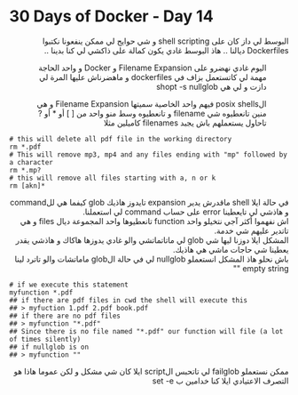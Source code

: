 # 30 Days of Docker - Day 14

<div dir="rtl">
   البوسط لي داز كان على shell scripting و شي حوايج لي ممكن ينفعونا نكتبوا Dockerfiles ديالنا .. هاذ البوسط غادي يكون كمالة على ذاكشي لي كنا بدينا .. 
</div>

<div dir="rtl"><ul>
    اليوم غادي نهضرو على Filename Expansion و Docker و واحد الحاجة مهمة لي كاتستعمل بزاف في dockerfiles و ماهضرناش عليها المرة لي دازت و لي هي shopt -s nullglob
</ul></div>

<div dir="rtl"><ul>
    الposix shells فيهم واحد الخاصية سميتها Filename Expansion و هي منين تانعطيوه شي filename و تانعطيوه وسط منو واحد من [ ] أو * أو ? تاحاول يستعملهم باش يجبد filenames كاميلين مثلا
</ul></div>

    # this will delete all pdf file in the working directory 
    rm *.pdf
    # This will remove mp3, mp4 and any files ending with "mp" followed by a character
    rm *.mp?
    # this will remove all files starting with a, n or k
    rm [akn]*

<div dir="rtl">
    في حالة ايلا shell ماقدرش يدير expansion تايدوز هاذيك glob كيفما هي للcommand و هاذشي لي تايعطينا error على حساب command لي استعملنا.<br>
    اش نفهموا أكثر آجي نتخيلو واحد function تانعطيوها واحد المجموعة ديال files و هي تاتدير عليهم شي خدمة.<br>
    المشكل ايلا دوزنا ليها شي glob لي ماتاتماتشي والو غادي يدوزها هاكاك و هاذشي يقدر يعطينا شي حاجات ماشي هي هاذيك.<br>
    باش نحلو هاذ المشكل انستعملو nullglob لي في حالة الglob ماماتشات والو تاترد لينا empty string ""
</div>


    # if we execute this statement
    myfunction *.pdf
    ## if there are pdf files in cwd the shell will execute this
    ## > myfuction 1.pdf 2.pdf book.pdf
    ## if there are no pdf files
    ## > myfunction "*.pdf"
    ## Since there is no file named "*.pdf" our function will file (a lot of times silently)
    ## if nullglob is on
    ## > myfunction ""

<div dir="rtl">
    ممكن نستعملو failglob لي تاتحبس الscript ايلا كان شي مشكل و لكن عموما هاذا هو التصرف الاعتيادي ايلا كنا خدامين ب set -e
</div>